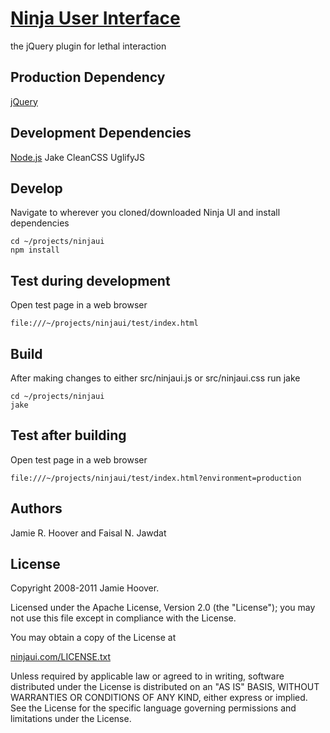 [Ninja User Interface](http://ninjaui.com/)
=================================================

the jQuery plugin for lethal interaction

Production Dependency
---------------------

[jQuery](http://jquery.com/)

Development Dependencies
------------------------
[Node.js](http://nodejs.org/)
Jake
CleanCSS
UglifyJS

Develop
-------
Navigate to wherever you cloned/downloaded Ninja UI and install dependencies

    cd ~/projects/ninjaui
    npm install

Test during development
-----------------------
Open test page in a web browser

    file:///~/projects/ninjaui/test/index.html

Build
-----
After making changes to either src/ninjaui.js or src/ninjaui.css run jake

    cd ~/projects/ninjaui
    jake

Test after building
-------------------
Open test page in a web browser

    file:///~/projects/ninjaui/test/index.html?environment=production

Authors
-------

Jamie R. Hoover and Faisal N. Jawdat

License
-------

Copyright 2008-2011 Jamie Hoover.

Licensed under the Apache License, Version 2.0 (the "License");
you may not use this file except in compliance with the License.

You may obtain a copy of the License at

[ninjaui.com/LICENSE.txt](http://ninjaui.com/LICENSE.txt)

Unless required by applicable law or agreed to in writing, software
distributed under the License is distributed on an "AS IS" BASIS,
WITHOUT WARRANTIES OR CONDITIONS OF ANY KIND, either express or implied.
See the License for the specific language governing permissions and
limitations under the License.
